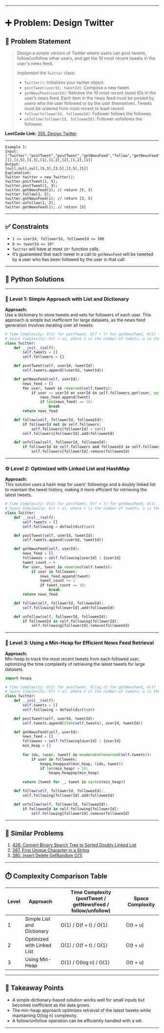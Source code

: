 
---

# ➕ Problem: Design Twitter

## 📘 Problem Statement

> Design a simple version of Twitter where users can post tweets, follow/unfollow other users, and get the 10 most recent tweets in the user's news feed.
> 
> Implement the `Twitter` class:
> - `Twitter()`: Initializes your twitter object.
> - `postTweet(userId, tweetId)`: Compose a new tweet.
> - `getNewsFeed(userId)`: Retrieve the 10 most recent tweet IDs in the user’s news feed. Each item in the news feed must be posted by users who the user followed or by the user themselves. Tweets must be ordered from most recent to least recent.
> - `follow(followerId, followeeId)`: Follower follows the followee.
> - `unfollow(followerId, followeeId)`: Follower unfollows the followee.

**LeetCode Link:** [355. Design Twitter](https://leetcode.com/problems/design-twitter/)

---

```
Example 1:
Input:
["Twitter","postTweet","postTweet","getNewsFeed","follow","getNewsFeed","unfollow","getNewsFeed"]
[[],[1,5],[1,3],[1],[1,2],[2],[1,2],[1]]
Output:
[null,null,null,[5,3],[3,5],[3,5],[5]]
Explanation:
Twitter twitter = new Twitter();
twitter.postTweet(1, 5);
twitter.postTweet(1, 3);
twitter.getNewsFeed(1); // return [5, 3]
twitter.follow(1, 2);
twitter.getNewsFeed(1); // return [3, 5]
twitter.unfollow(1, 2);
twitter.getNewsFeed(1); // return [5]
```

---

## ✅ Constraints

- `1 <= userId, followerId, followeeId <= 500`
- `0 <= tweetId <= 10⁴`
- `Twitter` will have at most `10⁴` function calls.
- It’s guaranteed that each tweet in a call to `getNewsFeed` will be tweeted by a user who has been followed by the user in that call.

---

## 🧠 Python Solutions

---

### 🧪 Level 1: Simple Approach with List and Dictionary

**Approach:**  
Use a dictionary to store tweets and sets for followers of each user. This approach is simple but inefficient for large datasets, as the news feed generation involves iterating over all tweets.

```python
# Time Complexity: O(1) for postTweet, O(f + t) for getNewsFeed, O(1) for follow/unfollow
# Space Complexity: O(t + u), where t is the number of tweets, u is the number of users
class Twitter:
    def __init__(self):
        self.tweets = []
        self.followers = {}

    def postTweet(self, userId, tweetId):
        self.tweets.append((userId, tweetId))

    def getNewsFeed(self, userId):
        news_feed = []
        for user, tweet in reversed(self.tweets):
            if user == userId or userId in self.followers.get(user, set()):
                news_feed.append(tweet)
                if len(news_feed) == 10:
                    break
        return news_feed

    def follow(self, followerId, followeeId):
        if followerId not in self.followers:
            self.followers[followerId] = set()
        self.followers[followerId].add(followeeId)

    def unfollow(self, followerId, followeeId):
        if followerId in self.followers and followeeId in self.followers[followerId]:
            self.followers[followerId].remove(followeeId)
```

---

### ⚙️ Level 2: Optimized with Linked List and HashMap

**Approach:**  
This solution uses a hash map for users' followings and a doubly linked list to maintain the tweet history, making it more efficient for retrieving the latest tweets.

```python
# Time Complexity: O(1) for postTweet, O(f + t) for getNewsFeed, O(1) for follow/unfollow
# Space Complexity: O(t + u), where t is the number of tweets, u is the number of users
class Twitter:
    def __init__(self):
        self.tweets = []
        self.following = defaultdict(set)

    def postTweet(self, userId, tweetId):
        self.tweets.append((userId, tweetId))

    def getNewsFeed(self, userId):
        news_feed = []
        followees = self.following[userId] | {userId}
        tweet_count = 0
        for user, tweet in reversed(self.tweets):
            if user in followees:
                news_feed.append(tweet)
                tweet_count += 1
                if tweet_count == 10:
                    break
        return news_feed

    def follow(self, followerId, followeeId):
        self.following[followerId].add(followeeId)

    def unfollow(self, followerId, followeeId):
        if followeeId in self.following[followerId]:
            self.following[followerId].remove(followeeId)
```

---

### 🚀 Level 3: Using a Min-Heap for Efficient News Feed Retrieval

**Approach:**  
Min-heap to track the most recent tweets from each followed user, optimizing the time complexity of retrieving the latest tweets for large datasets.

```python
import heapq

# Time Complexity: O(1) for postTweet, O(log n) for getNewsFeed, O(1) for follow/unfollow
# Space Complexity: O(t + u), where t is the number of tweets, u is the number of users
class Twitter:
    def __init__(self):
        self.tweets = []
        self.following = defaultdict(set)

    def postTweet(self, userId, tweetId):
        self.tweets.append((len(self.tweets), userId, tweetId))

    def getNewsFeed(self, userId):
        news_feed = []
        followees = self.following[userId] | {userId}
        min_heap = []
        
        for idx, (user, tweet) in enumerate(reversed(self.tweets)):
            if user in followees:
                heapq.heappush(min_heap, (idx, tweet))
                if len(min_heap) > 10:
                    heapq.heappop(min_heap)
        
        return [tweet for _, tweet in sorted(min_heap)]

    def follow(self, followerId, followeeId):
        self.following[followerId].add(followeeId)

    def unfollow(self, followerId, followeeId):
        if followeeId in self.following[followerId]:
            self.following[followerId].remove(followeeId)
```

---

## 🔗 Similar Problems

1. [426. Convert Binary Search Tree to Sorted Doubly Linked List](https://leetcode.com/problems/convert-binary-search-tree-to-sorted-doubly-linked-list/)
2. [387. First Unique Character in a String](https://leetcode.com/problems/first-unique-character-in-a-string/)
3. [380. Insert Delete GetRandom O(1)](https://leetcode.com/problems/insert-delete-getrandom-o1/)

---

## ⏱️ Complexity Comparison Table

| Level | Approach                       | Time Complexity (postTweet / getNewsFeed / follow/unfollow) | Space Complexity |
|-------|--------------------------------|------------------------------------------------------------|------------------|
| 1     | Simple List and Dictionary     | O(1) / O(f + t) / O(1)                                     | O(t + u)         |
| 2     | Optimized with Linked List     | O(1) / O(f + t) / O(1)                                     | O(t + u)         |
| 3     | Using Min-Heap                 | O(1) / O(log n) / O(1)                                     | O(t + u)         |

---

## 📌 Takeaway Points

- A simple dictionary-based solution works well for small inputs but becomes inefficient as the data grows.
- The min-heap approach optimizes retrieval of the latest tweets while maintaining O(log n) complexity.
- A follow/unfollow operation can be efficiently handled with a set.

---
